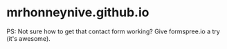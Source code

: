 # mrhonneynive.github.io

PS: Not sure how to get that contact form working? Give formspree.io a try (it's awesome).